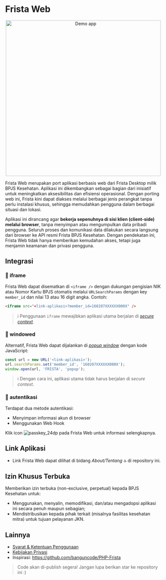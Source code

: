 # Frista Web

<p align="center">
 <img src="https://github.com/user-attachments/assets/c82422f6-836d-460e-90fd-fbb3107cbdbe" width="500" alt="Demo app" />
</p> 

Frista Web merupakan port aplikasi berbasis web dari Frista Desktop milik BPJS Kesehatan. Aplikasi ini dikembangkan sebagai bagian dari inisiatif untuk meningkatkan aksesibilitas dan efisiensi operasional. Dengan porting web ini, Frista kini dapat diakses melalui berbagai jenis perangkat tanpa perlu instalasi khusus, sehingga memudahkan pengguna dalam berbagai situasi dan lokasi.

Aplikasi ini dirancang agar **bekerja sepenuhnya di sisi klien (client-side) melalui browser**, tanpa menyimpan atau mengumpulkan data pribadi pengguna. Seluruh proses dan komunikasi data dilakukan secara langsung dari browser ke API resmi Frista BPJS Kesehatan. Dengan pendekatan ini, Frista Web tidak hanya memberikan kemudahan akses, tetapi juga menjamin keamanan dan privasi pengguna.

## Integrasi

### 📃 iframe

Frista Web dapat disematkan di `<iframe />` dengan dukungan pengisian NIK atau Nomor Kartu BPJS otomatis melalui `URLSearchParams` dengan key `member_id` dan nilai 13 atau 16 digit angka. Contoh:

```html
<iframe src="<link-aplikasi>?member_id=160207XXXXXX000X" />
```

> ℹ️ Penggunaan `iframe` mewajibkan aplikasi utama berjalan di *[secure context](https://developer.mozilla.org/en-US/docs/Web/Security/Secure_Contexts)*.

### 📃 windowed

Alternatif, Frista Web dapat dijalankan di *[popup window](https://developer.mozilla.org/en-US/docs/Web/API/Window/open#popup)* dengan kode JavaScript:

```js
const url = new URL('<link-aplikasi>');
url.searchParams.set('member_id', '160207XXXXXX000X');
window.open(url, 'FRISTA', 'popup');
```

> ℹ️ Dengan cara ini, aplikasi utama tidak harus berjalan di *secure context*.

### 📃 autentikasi

Terdapat dua metode autentikasi:
* Menyimpan informasi akun di browser
* Menggunakan Web Hook

Klik icon ![passkey_24dp](https://github.com/user-attachments/assets/1ee2cf48-8c4b-4ef0-87f7-a1d5b9cea76a) pada Frista Web untuk informasi selengkapnya.

## Link Aplikasi

* Link Frista Web dapat dilihat di bidang *About/Tentang* 🔝 di repository ini.

## Izin Khusus Terbuka
Memberikan izin terbuka (non-exclusive, perpetual) kepada BPJS Kesehatan untuk:
* Menggunakan, menyalin, memodifikasi, dan/atau mengadopsi aplikasi ini secara penuh maupun sebagian;
* Mendistribusikan kepada pihak terkait (misalnya fasilitas kesehatan mitra) untuk tujuan pelayanan JKN.

## Lainnya
* [Syarat & Ketentuan Penggunaan](./TERMS-OF-USE.md)
* [Kebijakan Privasi](./PRIVACY-POLICY.md)
* Inspirasi: https://github.com/banguncode/PHP-Frista

> Code akan di-publish segera! Jangan lupa berikan star ke repository ini :)
